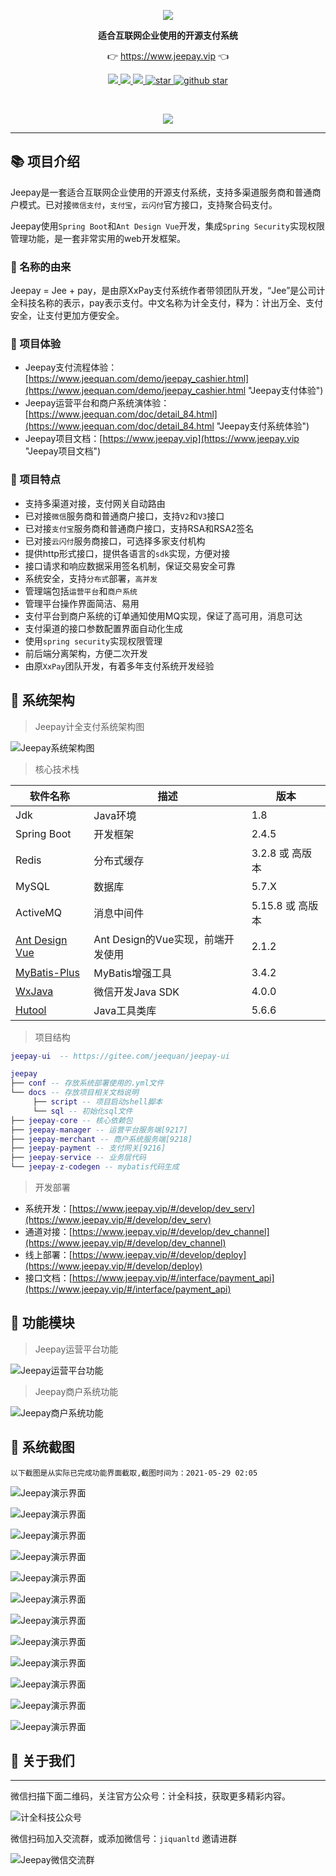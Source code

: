 <p align="center">
	<a href="https://www.jeepay.vip"><img src="https://jeequan.oss-cn-beijing.aliyuncs.com/jeepay/img/jeepay_logo.svg"></a>
</p>
<p align="center">
	<strong>适合互联网企业使用的开源支付系统</strong>
</p>
<p align="center">
	👉 <a href="https://www.jeepay.vip">https://www.jeepay.vip</a> 👈
</p>

<p align="center">
	<a target="_blank" href="https://spring.io/projects/spring-boot">
		<img src="https://img.shields.io/badge/spring%20boot-2.4.5-yellowgreen" />
	</a>
    <a target="_blank" href="https://www.oracle.com/java/technologies/javase/javase-jdk8-downloads.html">
		<img src="https://img.shields.io/badge/JDK-8+-green.svg" />
	</a>
	<a target="_blank" href="http://www.gnu.org/licenses/lgpl.html">
		<img src="https://img.shields.io/badge/license-LGPL--3.0-blue" />
	</a>
	<a href='https://gitee.com/jeequan/jeepay/stargazers' target="_blank">
        <img src='https://gitee.com/jeequan/jeepay/badge/star.svg?theme=gvp' alt='star'></img>
    </a>
	<a target="_blank" href='https://github.com/jeequan/jeepay'>
		<img src="https://img.shields.io/github/stars/jeequan/jeepay.svg?style=social" alt="github star"/>
	</a>
</p>

<br/>
<p align="center">
	<a href="https://jq.qq.com/?_wv=1027&k=94WnXmdL">
        <img src="https://img.shields.io/badge/qq%E7%BE%A4%E2%91%A0-635647058-critical"/>
    </a>
</p>

-------------------------------------------------------------------------------

## 📚 项目介绍

Jeepay是一套适合互联网企业使用的开源支付系统，支持多渠道服务商和普通商户模式。已对接`微信支付`，`支付宝`，`云闪付`官方接口，支持聚合码支付。

Jeepay使用`Spring Boot`和`Ant Design Vue`开发，集成`Spring Security`实现权限管理功能，是一套非常实用的web开发框架。

### 🎁 名称的由来

Jeepay = Jee + pay，是由原XxPay支付系统作者带领团队开发，“Jee”是公司计全科技名称的表示，pay表示支付。中文名称为计全支付，释为：计出万全、支付安全，让支付更加方便安全。


### 🍟 项目体验

- Jeepay支付流程体验：[https://www.jeequan.com/demo/jeepay_cashier.html](https://www.jeequan.com/demo/jeepay_cashier.html "Jeepay支付体验")
- Jeepay运营平台和商户系统演体验：[https://www.jeequan.com/doc/detail_84.html](https://www.jeequan.com/doc/detail_84.html "Jeepay支付系统体验")
- Jeepay项目文档：[https://www.jeepay.vip](https://www.jeepay.vip "Jeepay项目文档")

### 🍎 项目特点

* 支持多渠道对接，支付网关自动路由
* 已对接`微信`服务商和普通商户接口，支持`V2`和`V3`接口
* 已对接`支付宝`服务商和普通商户接口，支持RSA和RSA2签名
* 已对接`云闪付`服务商接口，可选择多家支付机构
* 提供http形式接口，提供各语言的`sdk`实现，方便对接
* 接口请求和响应数据采用签名机制，保证交易安全可靠
* 系统安全，支持`分布式`部署，`高并发`
* 管理端包括`运营平台`和`商户系统`
* 管理平台操作界面简洁、易用
* 支付平台到商户系统的订单通知使用MQ实现，保证了高可用，消息可达
* 支付渠道的接口参数配置界面自动化生成
* 使用`spring security`实现权限管理
* 前后端分离架构，方便二次开发
* 由原`XxPay`团队开发，有着多年支付系统开发经验

## 🥞 系统架构

> Jeepay计全支付系统架构图

![Jeepay系统架构图](https://jeequan.oss-cn-beijing.aliyuncs.com/jeepay/img/jeepay_framework.png "Jeepay系统架构图")

> 核心技术栈

| 软件名称  | 描述 | 版本
|---|---|---
|Jdk | Java环境 | 1.8
|Spring Boot | 开发框架 | 2.4.5
|Redis | 分布式缓存 | 3.2.8 或 高版本
|MySQL | 数据库 | 5.7.X
|ActiveMQ | 消息中间件 | 5.15.8 或 高版本
|[Ant Design Vue](https://www.antdv.com/docs/vue/introduce-cn/) | Ant Design的Vue实现，前端开发使用 | 2.1.2
|[MyBatis-Plus](https://mp.baomidou.com/) | MyBatis增强工具 | 3.4.2
|[WxJava](https://gitee.com/binary/weixin-java-tools) | 微信开发Java SDK | 4.0.0
|[Hutool](https://www.hutool.cn/) | Java工具类库 | 5.6.6

> 项目结构

```lua
jeepay-ui  -- https://gitee.com/jeequan/jeepay-ui

jeepay
├── conf -- 存放系统部署使用的.yml文件
└── docs -- 存放项目相关文档说明
     ├── script -- 项目启动shell脚本
     └── sql -- 初始化sql文件
├── jeepay-core -- 核心依赖包
├── jeepay-manager -- 运营平台服务端[9217]
├── jeepay-merchant -- 商户系统服务端[9218]
├── jeepay-payment -- 支付网关[9216]
├── jeepay-service -- 业务层代码
└── jeepay-z-codegen -- mybatis代码生成
```

> 开发部署

- 系统开发：[https://www.jeepay.vip/#/develop/dev_serv](https://www.jeepay.vip/#/develop/dev_serv)
- 通道对接：[https://www.jeepay.vip/#/develop/dev_channel](https://www.jeepay.vip/#/develop/dev_channel)
- 线上部署：[https://www.jeepay.vip/#/develop/deploy](https://www.jeepay.vip/#/develop/deploy)
- 接口文档：[https://www.jeepay.vip/#/interface/payment_api](https://www.jeepay.vip/#/interface/payment_api)

## 🍿 功能模块

> Jeepay运营平台功能

![Jeepay运营平台功能](https://jeequan.oss-cn-beijing.aliyuncs.com/jeepay/img/jeepay_mgr.png "Jeepay运营平台功能")

> Jeepay商户系统功能

![Jeepay商户系统功能](https://jeequan.oss-cn-beijing.aliyuncs.com/jeepay/img/jeepay_mch.png "Jeepay商户系统功能")

## 🍯 系统截图

`以下截图是从实际已完成功能界面截取,截图时间为：2021-05-29 02:05`

![Jeepay演示界面](http://jeequan.oss-cn-beijing.aliyuncs.com/jeepay/img/yanshi/001.png "Jeepay演示界面")

![Jeepay演示界面](http://jeequan.oss-cn-beijing.aliyuncs.com/jeepay/img/yanshi/002.png "Jeepay演示界面")

![Jeepay演示界面](http://jeequan.oss-cn-beijing.aliyuncs.com/jeepay/img/yanshi/005.png "Jeepay演示界面")

![Jeepay演示界面](http://jeequan.oss-cn-beijing.aliyuncs.com/jeepay/img/yanshi/006.png "Jeepay演示界面")

![Jeepay演示界面](http://jeequan.oss-cn-beijing.aliyuncs.com/jeepay/img/yanshi/009.png "Jeepay演示界面")

![Jeepay演示界面](http://jeequan.oss-cn-beijing.aliyuncs.com/jeepay/img/yanshi/010.png "Jeepay演示界面")

![Jeepay演示界面](http://jeequan.oss-cn-beijing.aliyuncs.com/jeepay/img/yanshi/011.png "Jeepay演示界面")

![Jeepay演示界面](http://jeequan.oss-cn-beijing.aliyuncs.com/jeepay/img/yanshi/012.png "Jeepay演示界面")

![Jeepay演示界面](http://jeequan.oss-cn-beijing.aliyuncs.com/jeepay/img/yanshi/013.png "Jeepay演示界面")

![Jeepay演示界面](http://jeequan.oss-cn-beijing.aliyuncs.com/jeepay/img/yanshi/014.png "Jeepay演示界面")

![Jeepay演示界面](http://jeequan.oss-cn-beijing.aliyuncs.com/jeepay/img/yanshi/015.png "Jeepay演示界面")

![Jeepay演示界面](http://jeequan.oss-cn-beijing.aliyuncs.com/jeepay/img/yanshi/022.png "Jeepay演示界面")

## 🥪 关于我们
***
微信扫描下面二维码，关注官方公众号：计全科技，获取更多精彩内容。

![计全科技公众号](http://jeequan.oss-cn-beijing.aliyuncs.com/jeepay/img/jee-qrcode.jpg "计全科技公众号")

微信扫码加入交流群，或添加微信号：`jiquanltd` 邀请进群

![Jeepay微信交流群](http://jeequan.oss-cn-beijing.aliyuncs.com/jeepay/img/wx_qun.jpeg "Jeepay微信交流群")
